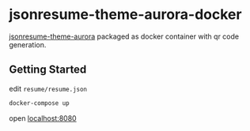 # jsonresume-theme-aurora-docker

[jsonresume-theme-aurora](https://github.com/saurabh73/jsonresume-theme-aurora) packaged as docker container with qr code generation.

## Getting Started

edit `resume/resume.json`

```sh
docker-compose up
```

open [localhost:8080](http://localhost:8080)

